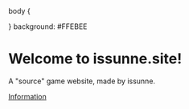 <!DOCTYPE html>
 <html>
  body {
 
}
background: #FFEBEE
 <head> <title></title> 
</head>
 <body>
 <h1>Welcome to issunne.site!</h1> 
<p>A "source" game website, made by issunne.</p>
 <a href="https://www.testing.com">Information</a> 
<!-- Additional elements and content go here →
 </body>
 </html>
